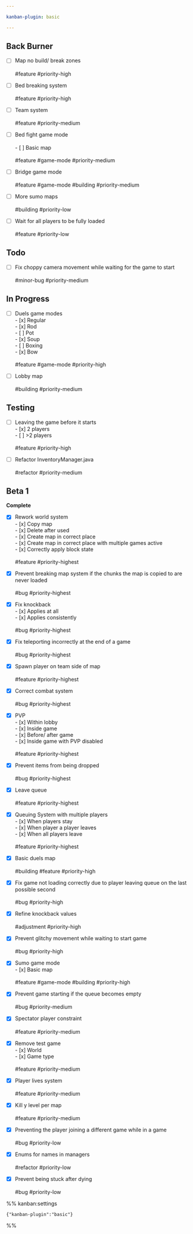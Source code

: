 ```yaml
---

kanban-plugin: basic

---
```


## Back Burner

- [ ] Map no build/ break zones<br><br>#feature #priority-high
- [ ] Bed breaking system<br><br>#feature #priority-high
- [ ] Team system<br><br>#feature #priority-medium
- [ ] Bed fight game mode<br><br>- [ ] Basic map<br><br>#feature #game-mode #priority-medium
- [ ] Bridge game mode<br><br>#feature #game-mode #building #priority-medium
- [ ] More sumo maps<br><br>#building #priority-low
- [ ] Wait for all players to be fully loaded<br><br>#feature #priority-low


## Todo

- [ ] Fix choppy camera movement while waiting for the game to start<br><br>#minor-bug #priority-medium


## In Progress

- [ ] Duels game modes<br>- [x] Regular<br>- [x] Rod<br>- [ ] Pot<br>- [x] Soup<br>- [ ] Boxing<br>- [x] Bow<br><br>#feature #game-mode #priority-high
- [ ] Lobby map<br><br>#building #priority-medium


## Testing

- [ ] Leaving the game before it starts<br>- [x] 2 players<br>- [ ] \>2 players<br><br>#feature #priority-high
- [ ] Refactor InventoryManager.java<br><br>#refactor #priority-medium


## Beta 1

**Complete**
- [x] Rework world system<br>- [x] Copy map<br>- [x] Delete after used<br>- [x] Create map in correct place<br>- [x] Create map in correct place with multiple games active<br>- [x] Correctly apply block state<br><br>#feature #priority-highest
- [x] Prevent breaking map system if the chunks the map is copied to are never loaded<br><br>#bug #priority-highest
- [x] Fix knockback<br>- [x] Applies at all<br>- [x] Applies consistently<br><br>#bug #priority-highest
- [x] Fix teleporting incorrectly at the end of a game<br><br>#bug #priority-highest
- [x] Spawn player on team side of map<br><br>#feature #priority-highest
- [x] Correct combat system<br><br>#bug #priority-highest
- [x] PVP<br>- [x] Within lobby<br>- [x] Inside game<br>- [x] Before/ after game<br>- [x] Inside game with PVP disabled<br><br>#feature #priority-highest
- [x] Prevent items from being dropped<br><br>#bug #priority-highest
- [x] Leave queue<br><br>#feature #priority-highest
- [x] Queuing System with multiple players<br>- [x] When players stay<br>- [x] When player a player leaves<br>- [x] When all players leave<br><br>#feature #priority-highest
- [x] Basic duels map<br><br>#building #feature #priority-high
- [x] Fix game not loading correctly due to player leaving queue on the last possible second<br><br>#bug #priority-high
- [x] Refine knockback values<br><br>#adjustment #priority-high
- [x] Prevent glitchy movement while waiting to start game<br><br>#bug #priority-high
- [x] Sumo game mode<br>- [x] Basic map<br><br>#feature #game-mode #building #priority-high
- [x] Prevent game starting if the queue becomes empty<br><br>#bug #priority-medium
- [x] Spectator player constraint<br><br>#feature #priority-medium
- [x] Remove test game<br>- [x] World<br>- [x] Game type<br><br>#feature #priority-medium
- [x] Player lives system<br><br>#feature #priority-medium
- [x] Kill y level per map<br><br>#feature #priority-medium
- [x] Preventing the player joining a different game while in a game<br><br>#bug #priority-low
- [x] Enums for names in managers<br><br>#refactor #priority-low
- [x] Prevent being stuck after dying<br><br>#bug #priority-low




%% kanban:settings
```
{"kanban-plugin":"basic"}
```
%%